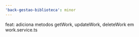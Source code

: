 ```yaml
---
'back-gestao-biblioteca': minor
---
```


feat: adiciona metodos getWork, updateWork, deleteWork em work.service.ts
